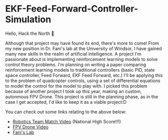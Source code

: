 # EKF-Feed-Forward-Controller-Simulation

Hello, Hack the North 👋

Although that project may have found its end, there's more to come! From my new position in Dr. Fani's lab at the University of Windsor, I have gained many new skills in the realm of artificial intelligence. A project I'm passionate about is implementing reinforcement learning models to solve control theory problems. I'm planning on writing a paper comparing reinforcement learning models to traditional controllers (basic PID, state space controller, Feed Forward, EKF Feed Forward, etc.) I'll be applying this to the problem of quadcopter controls, using a set of differential equations to model the control for the model to play with. I picked this problem because of another project I took up this year, making an custom, autonmous FPV Drone. This project is still in the planning phase, as in the case I get accepted, I'd like to keep it as a viable project:D

You can check out some links relating to the above below:

 - [Robotics Team Match Video](youtu.be/2NjYIj2gTWg) (National High Score!!!)
 - [FPV Drone Video](youtube.com/channel/UC9B_eFZj9DMjkwKXUUIay3w)
 - [Fani's Lab](github.com/fani-lab)
